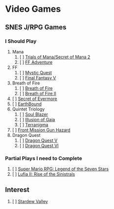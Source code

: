 # Video Games

## SNES J/RPG Games 

### I Should Play

1. Mana
    1. [ ] [Trials of Mana/Secret of Mana 2](https://en.wikipedia.org/wiki/Trials_of_Mana)
    1. [ ] [FF Adventure](https://en.wikipedia.org/wiki/Final_Fantasy_Adventure)
1. FF
    1. [ ] [Mystic Quest](https://en.wikipedia.org/wiki/Final_Fantasy_Mystic_Quest)
    1. [ ] [Final Fantasy V](https://en.wikipedia.org/wiki/Final_Fantasy_V)
1. Breath of Fire
    1. [ ] [Breath of Fire](https://en.wikipedia.org/wiki/Breath_of_Fire_(video_game))
    1. [ ] [Breath of Fire II](https://en.wikipedia.org/wiki/Breath_of_Fire_II)
1. [ ] [Secret of Evermore](https://en.wikipedia.org/wiki/Secret_of_Evermore)
1. [ ] [EarthBound](https://en.wikipedia.org/wiki/EarthBound)
1. Quintet Triology
    1. [ ] [Soul Blazer](https://en.wikipedia.org/wiki/Soul_Blazer)
    1. [ ] [Illusion of Gaia](https://en.wikipedia.org/wiki/Illusion_of_Gaia)
    1. [ ] [Terranigma](https://en.wikipedia.org/wiki/Terranigma)
1. [ ] [Front Mission Gun Hazard](https://en.wikipedia.org/wiki/Front_Mission_Series:_Gun_Hazard)
1. Dragon Quest
    1. [ ] [Dragon Quest V](https://en.wikipedia.org/wiki/Dragon_Quest_V)
    1. [ ] [Dragon Quest VI](https://en.wikipedia.org/wiki/Dragon_Quest_VI)

### Partial Plays I need to Complete

1. [ ] [Super Mario RPG: Legend of the Seven Stars](https://en.wikipedia.org/wiki/Super_Mario_RPG)
1. [ ] [Lufia II: Rise of the Sinistrals](https://en.wikipedia.org/wiki/Lufia_II:_Rise_of_the_Sinistrals)

## Interest

1. [ ] [Stardew Valley](https://en.wikipedia.org/wiki/Stardew_Valley)
